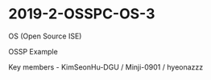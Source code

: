 # 2019-2-OSSPC-OS-3
OS (Open Source ISE)

OSSP Example

Key members - KimSeonHu-DGU / Minji-0901 / hyeonazzz
